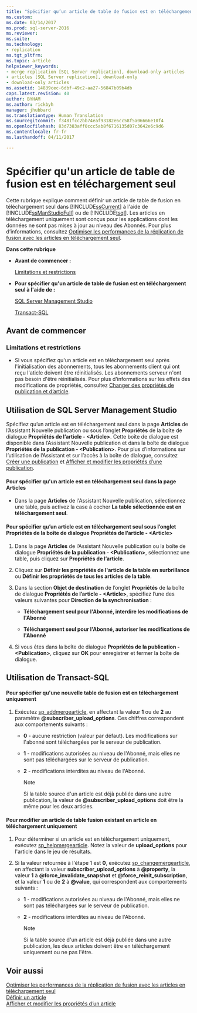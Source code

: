 ```yaml
---
title: "Spécifier qu’un article de table de fusion est en téléchargement seul | Microsoft Docs"
ms.custom: 
ms.date: 03/14/2017
ms.prod: sql-server-2016
ms.reviewer: 
ms.suite: 
ms.technology:
- replication
ms.tgt_pltfrm: 
ms.topic: article
helpviewer_keywords:
- merge replication [SQL Server replication], download-only articles
- articles [SQL Server replication], download-only
- download-only articles
ms.assetid: 14839cec-6dbf-49c2-aa27-56847b09b4db
caps.latest.revision: 40
author: BYHAM
ms.author: rickbyh
manager: jhubbard
ms.translationtype: Human Translation
ms.sourcegitcommit: f3481fcc2bb74eaf93182e6cc58f5a06666e10f4
ms.openlocfilehash: 83d7383aff0ccc5ab8f6716135d07c3642e6c9d6
ms.contentlocale: fr-fr
ms.lasthandoff: 04/11/2017

---
```

# <a name="specify-that-a-merge-table-article-is-download-only"></a>Spécifier qu'un article de table de fusion est en téléchargement seul
  Cette rubrique explique comment définir un article de table de fusion en téléchargement seul dans [!INCLUDE[ssCurrent](../../../includes/sscurrent-md.md)] à l'aide de [!INCLUDE[ssManStudioFull](../../../includes/ssmanstudiofull-md.md)] ou de [!INCLUDE[tsql](../../../includes/tsql-md.md)]. Les articles en téléchargement uniquement sont conçus pour les applications dont les données ne sont pas mises à jour au niveau des Abonnés. Pour plus d’informations, consultez [Optimiser les performances de la réplication de fusion avec les articles en téléchargement seul](../../../relational-databases/replication/merge/optimize-merge-replication-performance-with-download-only-articles.md).  
  
 **Dans cette rubrique**  
  
-   **Avant de commencer :**  
  
     [Limitations et restrictions](#Restrictions)  
  
-   **Pour spécifier qu'un article de table de fusion est en téléchargement seul à l'aide de :**  
  
     [SQL Server Management Studio](#SSMSProcedure)  
  
     [Transact-SQL](#TsqlProcedure)  
  
##  <a name="BeforeYouBegin"></a> Avant de commencer  
  
###  <a name="Restrictions"></a> Limitations et restrictions  
  
-   Si vous spécifiez qu'un article est en téléchargement seul après l'initialisation des abonnements, tous les abonnements client qui ont reçu l'aticle doivent être réinitialisés. Les abonnements serveur n'ont pas besoin d'être réinitialisés. Pour plus d’informations sur les effets des modifications de propriétés, consultez [Changer des propriétés de publication et d’article](../../../relational-databases/replication/publish/change-publication-and-article-properties.md).  
  
##  <a name="SSMSProcedure"></a> Utilisation de SQL Server Management Studio  
 Spécifiez qu’un article est en téléchargement seul dans la page **Articles** de l’Assistant Nouvelle publication ou sous l’onglet **Propriétés** de la boîte de dialogue **Propriétés de l’article - \<Article>**. Cette boîte de dialogue est disponible dans l’Assistant Nouvelle publication et dans la boîte de dialogue **Propriétés de la publication - \<Publication>**. Pour plus d’informations sur l’utilisation de l’Assistant et sur l’accès à la boîte de dialogue, consultez [Créer une publication](../../../relational-databases/replication/publish/create-a-publication.md) et [Afficher et modifier les propriétés d’une publication](../../../relational-databases/replication/publish/view-and-modify-publication-properties.md).  
  
#### <a name="to-specify-that-an-article-is-download-only-on-the-articles-page"></a>Pour spécifier qu'un article est en téléchargement seul dans la page Articles  
  
-   Dans la page **Articles** de l'Assistant Nouvelle publication, sélectionnez une table, puis activez la case à cocher **La table sélectionnée est en téléchargement seul**.  
  
#### <a name="to-specify-that-an-article-is-download-only-on-the-properties-tab-of-the-article-properties---article-dialog-box"></a>Pour spécifier qu’un article est en téléchargement seul sous l’onglet Propriétés de la boîte de dialogue Propriétés de l’article - \<Article>  
  
1.  Dans la page **Articles** de l’Assistant Nouvelle publication ou la boîte de dialogue **Propriétés de la publication - \<Publication>**, sélectionnez une table, puis cliquez sur **Propriétés de l’article**.  
  
2.  Cliquez sur **Définir les propriétés de l'article de la table en surbrillance** ou **Définir les propriétés de tous les articles de la table**.  
  
3.  Dans la section **Objet de destination** de l’onglet **Propriétés** de la boîte de dialogue **Propriétés de l’article - \<Article>**, spécifiez l’une des valeurs suivantes pour **Direction de la synchronisation** :  
  
    -   **Téléchargement seul pour l'Abonné, interdire les modifications de l'Abonné**  
  
    -   **Téléchargement seul pour l'Abonné, autoriser les modifications de l'Abonné**  
  
4.  Si vous êtes dans la boîte de dialogue **Propriétés de la publication - \<Publication>**, cliquez sur **OK** pour enregistrer et fermer la boîte de dialogue.  
  
##  <a name="TsqlProcedure"></a> Utilisation de Transact-SQL  
  
#### <a name="to-specify-that-a-new-merge-table-article-is-download-only"></a>Pour spécifier qu'une nouvelle table de fusion est en téléchargement uniquement  
  
1.  Exécutez [sp_addmergearticle](../../../relational-databases/system-stored-procedures/sp-addmergearticle-transact-sql.md), en affectant la valeur **1** ou de **2** au paramètre **@subscriber_upload_options**. Ces chiffres correspondent aux comportements suivants :  
  
    -   **0** - aucune restriction (valeur par défaut). Les modifications sur l'abonné sont téléchargées par le serveur de publication.  
  
    -   **1** -  modifications autorisées au niveau de l'Abonné, mais elles ne sont pas téléchargées sur le serveur de publication.  
  
    -   **2** - modifications interdites au niveau de l'Abonné.  
  
        > [!NOTE]  
        >  Si la table source d'un article est déjà publiée dans une autre publication, la valeur de **@subscriber_upload_options** doit être la même pour les deux articles.  
  
#### <a name="to-modify-an-existing-merge-table-article-to-be-download-only"></a>Pour modifier un article de table fusion existant en article en téléchargement uniquement  
  
1.  Pour déterminer si un article est en téléchargement uniquement, exécutez [sp_helpmergearticle](../../../relational-databases/system-stored-procedures/sp-helpmergearticle-transact-sql.md). Notez la valeur de **upload_options** pour l'article dans le jeu de résultats.  
  
2.  Si la valeur retournée à l'étape 1 est **0**, exécutez [sp_changemergearticle](../../../relational-databases/system-stored-procedures/sp-changemergearticle-transact-sql.md), en affectant la valeur **subscriber_upload_options** à **@property**, la valeur **1** à **@force_invalidate_snapshot** et **@force_reinit_subscription**, et la valeur **1** ou de **2** à **@value**, qui correspondent aux comportements suivants :  
  
    -   **1** -  modifications autorisées au niveau de l'Abonné, mais elles ne sont pas téléchargées sur le serveur de publication.  
  
    -   **2** - modifications interdites au niveau de l'Abonné.  
  
        > [!NOTE]  
        >  Si la table source d'un article est déjà publiée dans une autre publication, les deux articles doivent être en téléchargement uniquement ou ne pas l'être.  
  
## <a name="see-also"></a>Voir aussi  
 [Optimiser les performances de la réplication de fusion avec les articles en téléchargement seul](../../../relational-databases/replication/merge/optimize-merge-replication-performance-with-download-only-articles.md)   
 [Définir un article](../../../relational-databases/replication/publish/define-an-article.md)   
 [Afficher et modifier les propriétés d’un article](../../../relational-databases/replication/publish/view-and-modify-article-properties.md)  
  
  
